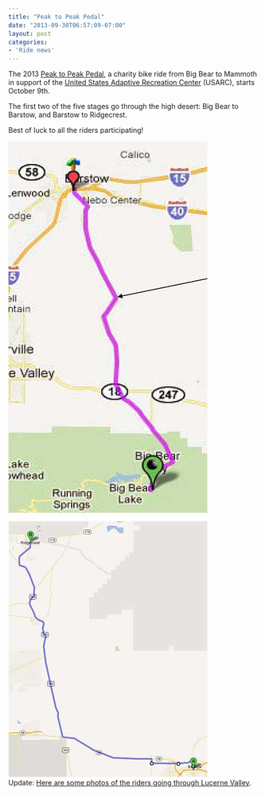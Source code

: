 ```yaml
---
title: "Peak to Peak Pedal"
date: "2013-09-30T06:57:09-07:00"
layout: post
categories:
- 'Ride news'
---
```


The 2013 [Peak to Peak Pedal](https://usarc.org/peak-to-peak-pedal), a charity bike ride from Big Bear to Mammoth in support of the [United States Adaptive Recreation Center](https://usarc.org/) (USARC), starts October 9th.  
  
The first two of the five stages go through the high desert: Big Bear to Barstow, and Barstow to Ridgecrest.

Best of luck to all the riders participating!

![](/assets/img/2013/09/09-p2p-day-1.jpg)

![](/assets/img/2013/09/10-p2p-day-2.jpg)  
Update: [Here are some photos of the riders going through Lucerne Valley](/2013/10/peak2peak-photos/ "Peak2Peak (photos)").